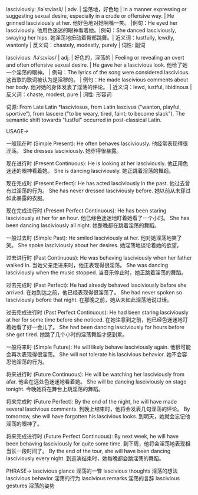 lasciviously: /ləˈsɪviəsli/ | adv. | 淫荡地，好色地 | In a manner expressing or suggesting sexual desire, especially in a crude or offensive way. | He grinned lasciviously at her. 他好色地对她咧嘴一笑。 |例句：He eyed her lasciviously. 他用色迷迷的眼神看着她。|例句：She danced lasciviously, swaying her hips. 她淫荡地扭动着臀部跳舞。| 近义词：lustfully, lewdly, wantonly | 反义词：chastely, modestly, purely | 词性: 副词

lascivious: /ləˈsɪviəs/ | adj. | 好色的，淫荡的 | Feeling or revealing an overt and often offensive sexual desire. | He gave her a lascivious look. 他给了她一个淫荡的眼神。 | 例句：The lyrics of the song were considered lascivious. 这首歌的歌词被认为是淫秽的。 | 例句：He made lascivious comments about her body. 他对她的身体发表了淫荡的评论。 | 近义词：lewd, lustful, libidinous | 反义词：chaste, modest, pure | 词性: 形容词


词源:  From Late Latin *lasciviosus, from Latin lascivus (“wanton, playful, sportive”), from lascere ("to be weary, tired, faint; to become slack").  The semantic shift towards "lustful" occurred in post-classical Latin.

USAGE->

一般现在时 (Simple Present):
He often behaves lasciviously.  他经常表现得很淫荡。
She dresses lasciviously. 她穿得很暴露。

现在进行时 (Present Continuous):
He is looking at her lasciviously. 他正用色迷迷的眼神看着她。
She is dancing lasciviously. 她正跳着淫荡的舞蹈。

现在完成时 (Present Perfect):
He has acted lasciviously in the past. 他过去曾有过淫荡的行为。
She has never dressed lasciviously before. 她以前从未穿过如此暴露的衣服。

现在完成进行时 (Present Perfect Continuous):
He has been staring lasciviously at her for an hour. 他已经色迷迷地盯着她看了一个小时。
She has been dancing lasciviously all night. 她整晚都在跳着淫荡的舞蹈。

一般过去时 (Simple Past):
He smiled lasciviously at her. 他对她淫荡地笑了笑。
She spoke lasciviously about her desires. 她淫荡地谈论着她的欲望。

过去进行时 (Past Continuous):
He was behaving lasciviously when her father walked in. 当她父亲走进来时，他正表现得很淫荡。
She was dancing lasciviously when the music stopped. 当音乐停止时，她正跳着淫荡的舞蹈。

过去完成时 (Past Perfect):
He had already behaved lasciviously before she arrived. 在她到达之前，他已经表现得很淫荡了。
She had never spoken so lasciviously before that night. 在那晚之前，她从未如此淫荡地说过话。

过去完成进行时 (Past Perfect Continuous):
He had been staring lasciviously at her for some time before she noticed. 在她注意到之前，他已经色迷迷地盯着她看了好一会儿了。
She had been dancing lasciviously for hours before she got tired. 她跳了几个小时的淫荡舞蹈才感到累。

一般将来时 (Simple Future):
He will likely behave lasciviously again. 他很可能会再次表现得很淫荡。
She will not tolerate his lascivious behavior. 她不会容忍他淫荡的行为。

将来进行时 (Future Continuous):
He will be watching her lasciviously from afar. 他会在远处色迷迷地看着她。
She will be dancing lasciviously on stage tonight. 今晚她将在舞台上跳淫荡的舞蹈。

将来完成时 (Future Perfect):
By the end of the night, he will have made several lascivious comments. 到晚上结束时，他将会发表几句淫荡的评论。
By tomorrow, she will have forgotten his lascivious looks. 到明天，她就会忘记他淫荡的眼神了。

将来完成进行时 (Future Perfect Continuous):
By next week, he will have been behaving lasciviously for quite some time. 到下周，他将会淫荡地表现相当长一段时间了。
By the end of the tour, she will have been dancing lasciviously every night. 到巡演结束时，她每晚都会跳淫荡的舞蹈。



PHRASE->
lascivious glance  淫荡的一瞥
lascivious thoughts 淫荡的想法
lascivious behavior 淫荡的行为
lascivious remarks 淫荡的言辞
lascivious gestures 淫荡的姿势
